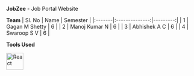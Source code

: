 **JobZee** - Job Portal Website

**Team**
| Sl. No |      Name      | Semester |
|:-------|:--------------:|---------:|
|    1   | Gagan M Shetty |     6    |
|    2   | Manoj Kumar N  |     6    |
|    3   | Abhishek A C   |     6    |
|    4   | Swaroop S V    |     6    |

**Tools Used**
<p align="left">
  <img src="https://www.vectorlogo.zone/logos/reactjs/reactjs-ar21.svg" alt="React" width="45" height="45">
</p>
